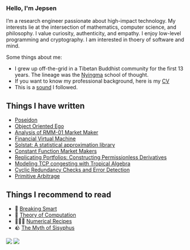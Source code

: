 ### Hello, I'm Jepsen

I’m a research engineer passionate about high-impact technology. My interests lie at the intersection of mathematics, computer science, and philosophy. I value curiosity, authenticity, and empathy. I enjoy low-level programming and cryptography. I am interested in thoery of software and mind. 

Some things about me:
- I grew up off-the-grid in a Tibetan Buddhist community for the first 13 years. The lineage was the [Nyingma](https://www.rigpawiki.org/index.php?title=Nyingma) school of thought. 
- If you want to know my professional background, here is my [CV](Curriculum_Vitae.pdf)
- This is a [sound](https://open.spotify.com/playlist/46RCnN71QYTnTeCI61MPbl?si=a5bedc5ccf9d495a) I followed. 


## Things I have written

- [Poseidon](https://autoparallel.github.io/)
- [Object Oriented Ego](https://cryptascend.org/pages/object_oriented_ego.html)
- [Analysis of RMM-01 Market Maker](https://arxiv.org/pdf/2310.14320.pdf)
- [Financial Virtual Machine](https://www.primitive.xyz/papers/yellow.pdf)
- [Solstat: A statistical approximation library](https://www.primitive.xyz/posts/solstat)
- [Constant Function Market Makers](https://github.com/0xJepsen/CFMMs/blob/master/Jepsen_Darpa_Fall2022.pdf)
- [Replicating Portfolios: Constructing Permissionless Derivatives](https://arxiv.org/abs/2205.09890)
- [Modeling TCP congesting with Tropical Algebra](https://github.com/0xJepsen/TropicalAlgebraicTCPModel)
- [Cyclic Redundancy Checks and Error Detection](https://github.com/0xJepsen/CRC_Research/blob/master/Cyclic_Redundancy_Checks_and_Error_Detection.pdf)
- [Primitive Arbitrage](https://www.primitive.xyz/posts/arbitrage)

## Things I recommend to read

- 🧠 [Breaking Smart](https://breakingsmart.com/en/about/)
- 🧮 [Theory of Computation](https://docs.google.com/viewer?a=v&pid=sites&srcid=dGhhcGFyLmVkdXx1Y3MtNzAxfGd4OjZmYzU3ZjM0N2ZmYTlkYzE)
- 🧑🏼‍🍳 [Numerical Recipes](https://e-maxx.ru/bookz/files/numerical_recipes.pdf)
- 🪨 [The Myth of Sisyphus](https://people.brandeis.edu/~teuber/Albert_Camus_The_Myth_of_Sisyphus_Complete_Text_.pdf)

![](https://img.shields.io/github/stars/0xjepsen?style=social)
![](https://visitor-badge.laobi.icu/badge?page_id=0xjepsen)
